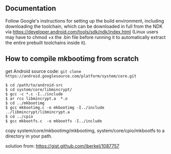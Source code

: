 Documentation
-------------

Follow Google's instructions for setting up the build environment, including downloading the toolchain, which can be downloaded in full from the NDK via https://developer.android.com/tools/sdk/ndk/index.html (Linux users may have to chmod +x the .bin file before running it to automatically extract the entire prebuilt toolchains inside it).

How to compile mkbootimg from scratch
------------------------

get Android source code: `git clone https://android.googlesource.com/platform/system/core.git`
```````
$ cd /path/to/android-src
$ cd system/core/libmincrypt/
$ gcc -c *.c -I../include
$ ar rcs libmincrypt.a  *.o
$ cd ../mkbootimg
$ gcc mkbootimg.c -o mkbootimg -I../include ../libmincrypt/libmincrypt.a
$ cd ../cpio
$ gcc mkbootfs.c  -o mkbootfs -I../include
```````

copy system/core/mkbootimg/mkbootimg, system/core/cpio/mkbootfs to a directory in your path.

solution from: https://gist.github.com/jberkel/1087757
